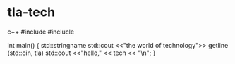 # tla-tech
c++
#include <iostrem>
#inclucle <string>

int main()
{
 std::stringname
 std::cout <<"the world of technology">>
 getline (std::cin, tla)
 std::cout <<"hello," << tech << "\n";
 }
